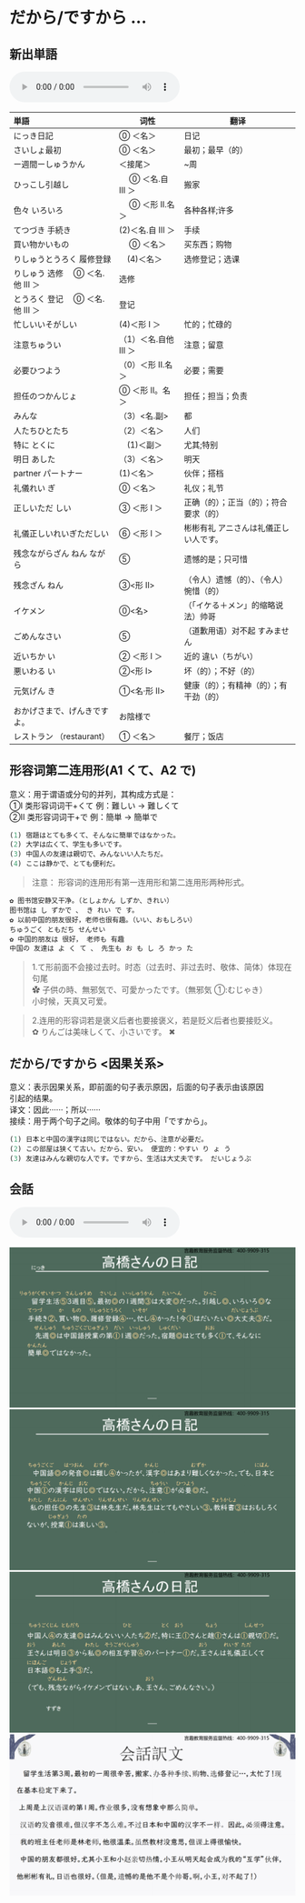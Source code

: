 # だから/ですから ...

## 新出単語

<vue-plyr>
  <audio controls crossorigin playsinline loop>
    <source src="../audio/4-3-たんご.mp3" type="audio/mp3" />
  </audio>
 </vue-plyr>

| 単語                                              | 词性                  | 翻译                                   |
| :------------------------------------------------ | --------------------- | -------------------------------------- |
| <JpWord>にっき</JpWord>日記　                     | ⓪ ＜名＞              | 日记                                   |
| <JpWord>さいしょ</JpWord>最初                     | ⓪ ＜名＞              | 最初；最早（的）                       |
| ー週間<JpWord>ーしゅうかん</JpWord> 　            | ＜接尾＞              | ~周                                    |
| <JpWord>ひっこし</JpWord>引越し                   | 　 ⓪ ＜名.自 III ＞   | 搬家                                   |
| 色々 <JpWord>いろいろ</JpWord>                    | 　 ⓪ ＜形 II.名＞     | 各种各样;许多                          |
| <JpWord>てつづき</JpWord> 手続き                  | (2)＜名.自 III ＞     | 手续                                   |
| 買い物<JpWord>かいもの</JpWord>                   | 　 ⓪ ＜名＞           | 买东西；购物                           |
| <JpWord>りしゅうとうろく</JpWord> 履修登録        | 　(4)＜名＞           | 选修登记；选课                         |
| <JpWord>りしゅう</JpWord> 选修　 ⓪ ＜名.他 III ＞ | 选修                  |
| <JpWord>とうろく</JpWord> 登记　 ⓪ ＜名.他 III ＞ | 登记                  |
| 忙しい<JpWord>いそがしい</JpWord>                 | (4)＜形 Ⅰ ＞          | 忙的；忙碌的                           |
| 注意<JpWord>ちゅうい</JpWord> 　                  | （1）＜名.自他 III ＞ | 注意；留意                             |
| 必要<JpWord>ひつよう</JpWord>                     | （0）＜形 II.名＞     | 必要；需要                             |
| 担任<JpWord>のつかんじょ</JpWord> 　              | ⓪ ＜形 II。名＞       | 担任；担当；负责                       |
| <JpWord>みんな</JpWord>                           | （3）<名.副>          | 都                                     |
| 人たち<JpWord>ひとたち</JpWord>                   | （2）＜名＞           | 人们                                   |
| 特に <JpWord>とくに</JpWord>                      | 　(1)＜副＞           | 尤其;特别                              |
| 明日 <JpWord>あした</JpWord>                      | （3）＜名＞           | 明天                                   |
| partner <JpWord>パートナー</JpWord>               | (1)＜名＞             | 伙伴；搭档                             |
| 礼儀<JpWord>れい ぎ</JpWord>                      | ⓪ ＜名＞              | 礼仪；礼节                             |
| 正しい<JpWord>ただ しい</JpWord>                  | ③ ＜形 Ⅰ ＞           | 正确（的）；正当（的）；符合要求（的） |
| 礼儀正しい<JpWord>れいぎただしい</JpWord>         | ⑥ ＜形 Ⅰ ＞           | 彬彬有礼 アニさんは礼儀正しい人です。  |
| 残念ながら<JpWord>ざん ねん ながら</JpWord>       | ⑤                     | 遗憾的是；只可惜                       |
| 残念<JpWord>ざん ねん</JpWord>                    | ③<形 Ⅱ>               | （令人）遗憾（的）、（令人）惋惜（的） |
| <JpWord>イケメン</JpWord>                         | ⓪<名>                 | （「イケる＋メン」的缩略说法）帅哥     |
| <JpWord>ごめんなさい</JpWord>                     | ⑤                     | （道歉用语）对不起 すみません          |
| 近い<JpWord>ちか い</JpWord>                      | ② ＜形 Ⅰ ＞           | 近的 違い（ちがい）                    |
| 悪い<JpWord>わる い</JpWord>                      | ②<形 Ⅰ>               | 坏（的）；不好（的）                   |
| 元気<JpWord>げん き</JpWord>                      | ①<名·形 Ⅱ>            | 健康（的）；有精神（的）；有干劲（的） |
| おかげさまで、げんきですよ。                      | お陰様で              |                                        |
| <JpWord>レストラン</JpWord> （restaurant）        | ① ＜名＞              | 餐厅；饭店                             |

## 形容词第二连用形(A1 くて、A2 で)

意义：用于谓语或分句的并列，其构成方式是：  
①Ⅰ 类形容词词干+くて 例：難しい → 難しくて  
②Ⅱ 类形容词词干+で 例：簡単 → 簡単で

```ts
(1) 宿題はとても多くて、そんなに簡単ではなかった。
(2) 大学は広くて、学生も多いです。
(3) 中国人の友達は親切で、みんないい人たちだ。
(4) ここは静かで、とても便利だ。
```

> 注意： 形容词的连用形有第一连用形和第二连用形两种形式。

```ts
✿ 图书馆安静又干净。（としょかん しずか、きれい）
图书馆は し ずかで 、 き れい で す。
✿ 以前中国的朋友很好，老师也很有趣。（いい、おもしろい）
ちゅうごく ともだち せんせい
✿ 中国的朋友は 很好， 老师も 有趣
中国の 友達は よ く て 、 先生も お も し ろ かっ た
```

> 1.て形前面不会接过去时。时态（过去时、非过去时、敬体、简体）体现在句尾  
> ✿ 子供の時、無邪気で、可愛かったです。（無邪気 ①:むじゃき）  
> 小时候，天真又可爱。

> 2.连用的形容词若是褒义后者也要接褒义，若是贬义后者也要接贬义。  
> ✿ りんごは美味しくて、小さいです。 ✖

## だから/ですから <因果关系>

意义：表示因果关系，即前面的句子表示原因，后面的句子表示由该原因  
引起的结果。  
译文：因此······；所以······  
接续：用于两个句子之间。敬体的句子中用「ですから」。

```ts
(1) 日本と中国の漢字は同じではない。だから、注意が必要だ。
(2) この部屋は狭くて古い。だから、安い。 便宜的：やすい り ょ う
(3) 友達はみんな親切な人です。ですから、生活は大丈夫です。 だいじょうぶ
```

## 会話

<vue-plyr>
  <audio controls crossorigin playsinline loop>
    <source src="../audio/4-3-かいわ.mp3" type="audio/mp3" />
  </audio>
 </vue-plyr>

![avatar](../images/4-3-かいわ-1.png)
![avatar](../images/4-3-かいわ-2.png)
![avatar](../images/4-3-かいわ-3.png)
![avatar](../images/4-3-かいわ-4.png)